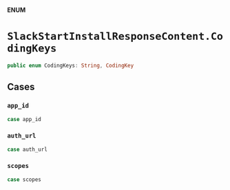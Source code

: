 **ENUM**

# `SlackStartInstallResponseContent.CodingKeys`

```swift
public enum CodingKeys: String, CodingKey
```

## Cases
### `app_id`

```swift
case app_id
```

### `auth_url`

```swift
case auth_url
```

### `scopes`

```swift
case scopes
```
